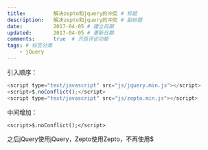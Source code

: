 ```yaml
---
title:         解决zepto和jquery的冲突 # 标题
description:   解决zepto和jquery的冲突 # 副标题
date:          2017-04-05 # 建立日期
updated:       2017-04-05 # 更新日期
comments:      true  # 开启评论功能
tags: # 标签分类
    - jQuery
---
```




引入顺序：
```js
<script type="text/javascript" src="js/jquery.min.js"></script>
<script>$.noConflict();</script>
<script type="text/javascript" src="js/zepto.min.js"></script>
```

中间增加：
```
<script>$.noConflict();</script>
```

之后jQuery使用jQuery，Zepto使用Zepto，不再使用$

